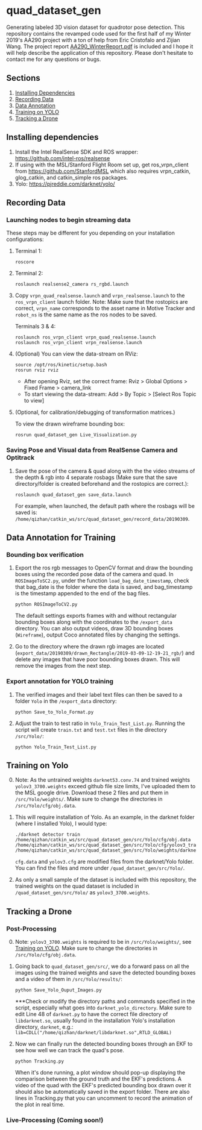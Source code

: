 # quad_dataset_gen
Generating labeled 3D vision dataset for quadrotor pose detection. This repository contains the revamped code used for the first half of my Winter 2019's AA290 project with a ton of help from Eric Cristofalo and Zijian Wang. The project report [AA290_WinterReport.pdf](AA290_WinterReport.pdf) is included and I hope it will help describe the application of this repository. Please don't hesitate to contact me for any questions or bugs.

## Sections
1. [Installing Dependencies](#installing-dependencies)
2. [Recording Data](#recording-data)
3. [Data Annotation](#data-annotation)
4. [Training on YOLO](#training-on-yolo)
5. [Tracking a Drone](#tracking-a-drone)

## Installing dependencies
1. Install the Intel RealSense SDK and ROS wrapper: https://github.com/intel-ros/realsense
2. If using with the MSL/Stanford Flight Room set up, get ros_vrpn_client from https://github.com/StanfordMSL which also requires vrpn_catkin, glog_catkin, and catkin_simple ros packages.
3. Yolo: https://pjreddie.com/darknet/yolo/

## Recording Data
### Launching nodes to begin streaming data
These steps may be different for you depending on your installation configurations:
1. Terminal 1:
	```
	roscore
	```
2. Terminal 2:
	```
	roslaunch realsense2_camera rs_rgbd.launch
	```
3. Copy `vrpn_quad_realsense.launch` and `vrpn_realsense.launch` to the `ros_vrpn_client` launch folder. Note: Make sure that the rostopics are correct, `vrpn_name` corresponds to the asset name in Motive Tracker and `robot_ns` is the same name as the ros nodes to be saved.

	Terminals 3 & 4:
	```
	roslaunch ros_vrpn_client vrpn_quad_realsense.launch
	roslaunch ros_vrpn_client vrpn_realsense.launch
	```
4. (Optional) You can view the data-stream on RViz:

	```
	source /opt/ros/kinetic/setup.bash
	rosrun rviz rviz
	```
	- After opening Rviz, set the correct frame: Rviz > Global Options > Fixed Frame > camera_link
	- To start viewing the data-stream: Add > By Topic > [Select Ros Topic to view]

5. (Optional, for calibration/debugging of transformation matrices.)

 	To view the drawn wireframe bounding box:
	```
	rosrun quad_dataset_gen Live_Visualization.py
	```

### Saving Pose and Visual data from RealSense Camera and Optitrack
1. Save the pose of the camera & quad along with the the video streams of the depth & rgb into 4 separate rosbags (Make sure that the save directory/folder is created beforehand and the rostopics are correct.):

	```
	roslaunch quad_dataset_gen save_data.launch
	```
	For example, when launched, the default path where the rosbags will be saved is: `/home/qizhan/catkin_ws/src/quad_dataset_gen/record_data/20190309`.

## Data Annotation for Training
### Bounding box verification
1. Export the ros rgb messages to OpenCV format and draw the bounding boxes using the recorded pose data of the camera and quad. In `ROSImageToSC2.py`, under the function `load_bag_date_timestamp`, check that bag_date is the folder where the data is saved, and bag_timestamp is the timestamp appended to the end of the bag files.

	```
	python ROSImageToCV2.py
	```
	The default settings exports frames with and without rectangular bounding boxes along with the coordinates to the `/export_data` directory. You can also output videos, draw 3D bounding boxes (`Wireframe`), output Coco annotated files by changing the settings.

2. Go to the directory where the drawn rgb images are located (`export_data/20190309/drawn_Rectangle/2019-03-09-12-19-21_rgb/`) and delete any images that have poor bounding boxes drawn. This will remove the images from the next step.

### Export annotation for YOLO training
1. The verified images and their label text files can then be saved to a folder `Yolo` in the `/export_data` directory:
	```
	python Save_to_Yolo_Format.py
	```
2. Adjust the train to test ratio in `Yolo_Train_Test_List.py`. Running the script will create `train.txt` and `test.txt` files in the directory `/src/Yolo/`:
	```
	python Yolo_Train_Test_List.py
	```

## Training on Yolo
0. Note: As the untrained weights `darknet53.conv.74` and trained weights `yolov3_3700.weights` exceed github file size limits, I've uploaded them to the MSL google drive. Download these 2 files and put them in `/src/Yolo/weights/`. Make sure to change the directories in `/src/Yolo/cfg/obj.data`.

1. This will require installation of Yolo. As an example, in the darknet folder (where I installed Yolo), I would type:
	```
	./darknet detector train /home/qizhan/catkin_ws/src/quad_dataset_gen/src/Yolo/cfg/obj.data /home/qizhan/catkin_ws/src/quad_dataset_gen/src/Yolo/cfg/yolov3_train.cfg /home/qizhan/catkin_ws/src/quad_dataset_gen/src/Yolo/weights/darknet53.conv.74
	```
	`cfg.data` and `yolov3.cfg` are modified files from the darknet/Yolo folder. You can find the files and more under `/quad_dataset_gen/src/Yolo/`.

2. As only a small sample of the dataset is included with this repository, the trained weights on the quad dataset is included in `/quad_dataset_gen/src/Yolo/` as `yolov3_3700.weights`.

## Tracking a Drone 
### Post-Processing
0. Note: `yolov3_3700.weights` is required to be in `/src/Yolo/weights/`, see [Training on YOLO](#training-on-yolo). Make sure to change the directories in `/src/Yolo/cfg/obj.data`.

1. Going back to `quad_dataset_gen/src/`, we do a forward pass on all the images using the trained weights and save the detected bounding boxes and a video of them in `/src/Yolo/results/`:
	```
	python Save_Yolo_Ouput_Images.py
	```
	***Check or modify the directory paths and commands specified in the script, especially what goes into `darknet_yolo_directory`. Make sure to edit Line 48 of `darknet.py` to have the correct file directory of `libdarknet.so`, usually found in the installation Yolo's installation directory, `darknet`, e.g.: `lib=CDLL("/home/qizhan/darknet/libdarknet.so",RTLD_GLOBAL)`

2. Now we can finally run the detected bounding boxes through an EKF to see how well we can track the quad's pose.
	```
	python Tracking.py
	```
	When it's done running, a plot window should pop-up displaying the comparison between the ground truth and the EKF's predictions. A video of the quad with the EKF's predicted bounding box drawn over it should also be automatically saved in the export folder. There are also lines in Tracking.py that you can uncomment to record the animation of the plot in real time.

### Live-Processing (Coming soon!)
